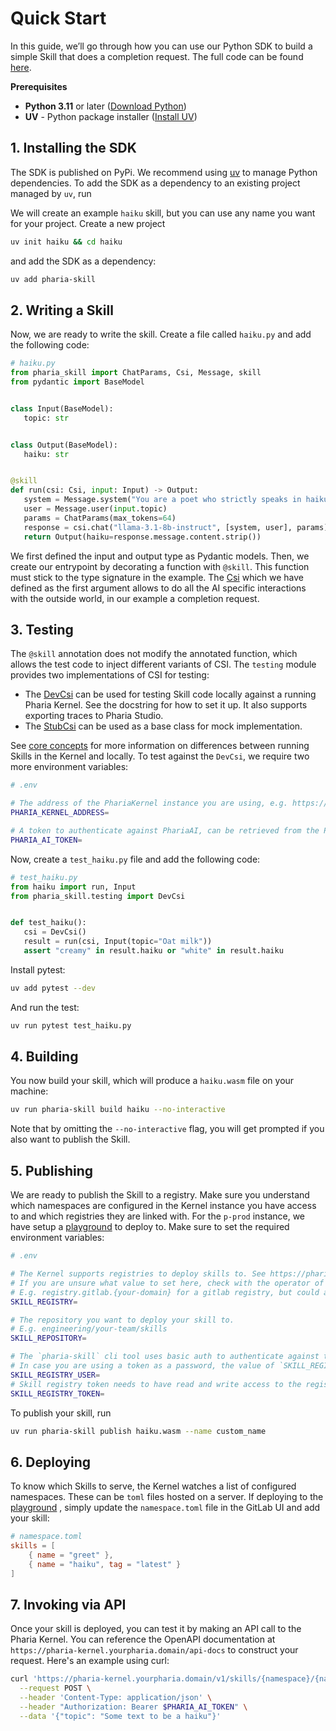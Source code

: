 # Quick Start

In this guide, we’ll go through how you can use our Python SDK to build a simple Skill that does a completion request.
The full code can be found [here](https://github.com/Aleph-Alpha/haiku-skill-python/tree/main).

**Prerequisites**

- **Python 3.11** or later ([Download Python](https://www.python.org/downloads/))
- **UV** - Python package installer ([Install UV](https://github.com/astral-sh/uv))

## 1. Installing the SDK

The SDK is published on PyPi.
We recommend using [uv](https://docs.astral.sh/uv/) to manage Python dependencies.
To add the SDK as a dependency to an existing project managed by `uv`, run

We will create an example `haiku` skill, but you can use any name you want for your project.
Create a new project

```sh
uv init haiku && cd haiku
```

and add the SDK as a dependency:

```sh
uv add pharia-skill
```

## 2. Writing a Skill

Now, we are ready to write the skill. Create a file called `haiku.py` and add the following code:

```python
# haiku.py
from pharia_skill import ChatParams, Csi, Message, skill
from pydantic import BaseModel


class Input(BaseModel):
   topic: str


class Output(BaseModel):
   haiku: str


@skill
def run(csi: Csi, input: Input) -> Output:
   system = Message.system("You are a poet who strictly speaks in haikus.")
   user = Message.user(input.topic)
   params = ChatParams(max_tokens=64)
   response = csi.chat("llama-3.1-8b-instruct", [system, user], params)
   return Output(haiku=response.message.content.strip())
```

We first defined the input and output type as Pydantic models. Then, we create our entrypoint by decorating a function with `@skill`.
This function must stick to the type signature in the example. The [Csi](03-core_concepts.md#csi) which we have defined as the first argument
allows to do all the AI specific interactions with the outside world, in our example a completion request.

## 3. Testing

The `@skill` annotation does not modify the annotated function, which allows the test code to inject different variants of CSI.
The `testing` module provides two implementations of CSI for testing:

- The [DevCsi](https://pharia-skill.readthedocs.io/en/latest/references.html#pharia_skill.testing.DevCsi) can be used for testing Skill code locally against a running Pharia Kernel. See the docstring for how to set it up. It also supports exporting traces to Pharia Studio.
- The [StubCsi](https://pharia-skill.readthedocs.io/en/latest/references.html#pharia_skill.testing.StubCsi) can be used as a base class for mock implementation.

See [core concepts](03-core_concepts.md#testing) for more information on differences between running Skills in the Kernel and locally.
To test against the `DevCsi`, we require two more environment variables:

```sh
# .env

# The address of the PhariaKernel instance you are using, e.g. https://pharia-kernel.{your-pharia-domain}
PHARIA_KERNEL_ADDRESS=

# A token to authenticate against PhariaAI, can be retrieved from the PhariaStudio frontend (https://pharia-studio.{your-pharia-domain})
PHARIA_AI_TOKEN=
```

Now, create a `test_haiku.py` file and add the following code:

```python
# test_haiku.py
from haiku import run, Input
from pharia_skill.testing import DevCsi


def test_haiku():
   csi = DevCsi()
   result = run(csi, Input(topic="Oat milk"))
   assert "creamy" in result.haiku or "white" in result.haiku
```

Install pytest:

```sh
uv add pytest --dev
```

And run the test:

```sh
uv run pytest test_haiku.py
```

## 4. Building

You now build your skill, which will produce a `haiku.wasm` file on your machine:

```sh
uv run pharia-skill build haiku --no-interactive
```

Note that by omitting the `--no-interactive` flag, you will get prompted if you also want to publish the Skill.

## 5. Publishing

We are ready to publish the Skill to a registry.
Make sure you understand which namespaces are configured in the Kernel instance you have access to and which registries they are linked with.
For the `p-prod` instance, we have setup a [playground](https://gitlab.aleph-alpha.de/engineering/pharia-kernel-playground) to deploy to.
Make sure to set the required environment variables:

```sh
# .env

# The Kernel supports registries to deploy skills to. See https://pharia-skill.readthedocs.io/en/stable/03-core_concepts.html#namespaces for more details.
# If you are unsure what value to set here, check with the operator of your PhariaAI instance what registries your Kernel is configured with.
# E.g. registry.gitlab.{your-domain} for a gitlab registry, but could also be a GitHub or any other registry that is configured in your Kernel.
SKILL_REGISTRY=

# The repository you want to deploy your skill to.
# E.g. engineering/your-team/skills
SKILL_REPOSITORY=

# The `pharia-skill` cli tool uses basic auth to authenticate against the skill registry.
# In case you are using a token as a password, the value of `SKILL_REGISTRY_USER` can be anything, e.g. `dummy`.
SKILL_REGISTRY_USER=
# Skill registry token needs to have read and write access to the registry.
SKILL_REGISTRY_TOKEN=
```

To publish your skill, run

```sh
uv run pharia-skill publish haiku.wasm --name custom_name
```

## 6. Deploying

To know which Skills to serve, the Kernel watches a list of configured namespaces. These can be `toml` files hosted on a server.
If deploying to the [playground](https://gitlab.aleph-alpha.de/engineering/pharia-kernel-playground) , simply update the `namespace.toml` file
in the GitLab UI and add your skill:

```toml
# namespace.toml
skills = [
    { name = "greet" },
    { name = "haiku", tag = "latest" }
]
```

## 7. Invoking via API

Once your skill is deployed, you can test it by making an API call to the Pharia Kernel. You can reference the OpenAPI documentation at `https://pharia-kernel.yourpharia.domain/api-docs` to construct your request.
Here's an example using curl:

```sh
curl 'https://pharia-kernel.yourpharia.domain/v1/skills/{namespace}/{name}/run' \
  --request POST \
  --header 'Content-Type: application/json' \
  --header "Authorization: Bearer $PHARIA_AI_TOKEN" \
  --data '{"topic": "Some text to be a haiku"}'
```
